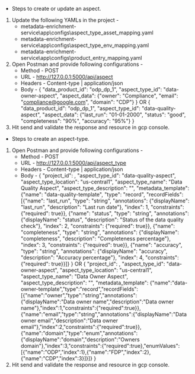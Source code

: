 * Steps to create or update an aspect.
1. Update the following YAMLs in the project -
    * metadata-enrichment-service\app\configs\aspect_type_asset_mapping.yaml
    * metadata-enrichment-service\app\configs\aspect_type_env_mapping.yaml
    * metadata-enrichment-service\app\configs\product_entry_mapping.yaml
2. Open Postman and provide following configurations -
    * Method - POST
    * URL - http://127.0.0.1:5000/api/aspect
    * Headers - Content-type  |   application/json
    * Body - 
    {
        "data_product_id": "odp_dp_1",
        "aspect_type_id": "data-owner-aspect",
        "aspect_data": {"owner": "Compliance", "email": "compliance@google.com", "domain": "CDP"}
    }
    OR
    {
        "data_product_id": "odp_dp_1",
        "aspect_type_id": "data-quality-aspect",
        "aspect_data": {"last_run": "01-01-2000", "status": "good", "completeness": "90%", "accuracy": "95%"}
    }
3. Hit send and validate the response and resource in gcp console.

* Steps to create an aspect-type.
1. Open Postman and provide following configurations -
    * Method - POST
    * URL - http://127.0.0.1:5000/api/aspect_type
    * Headers - Content-type  |   application/json
    * Body - 
    {
        "project_id": <gcp-project-id>,
        "aspect_type_id": "data-quality-aspect",
        "aspect_type_location": "us-central1",
        "aspect_type_name": "Data Quality Aspect",
        "aspect_type_description": "",
        "metadata_template": {"name": "data-quality-template", "type": "record", "recordFields": [{"name": "last_run", "type": "string", "annotations": {"displayName": "last_run", "description": "Last run date"}, "index": 1, "constraints": {"required": true}}, {"name": "status", "type": "string", "annotations": {"displayName": "status", "description": "Status of the data quality check"}, "index": 2, "constraints": {"required": true}}, {"name": "completeness", "type": "string", "annotations": {"displayName": "completeness", "description": "Completeness percentage"}, "index": 3, "constraints": {"required": true}}, {"name": "accuracy", "type": "string", "annotations": {"displayName": "accuracy", "description": "Accuracy percentage"}, "index": 4, "constraints": {"required": true}}]}
    }
    OR
    {
        "project_id": <gcp-project-id>,
        "aspect_type_id": "data-owner-aspect",
        "aspect_type_location": "us-central1",
        "aspect_type_name": "Data Owner Aspect",
        "aspect_type_description": "",
        "metadata_template": {"name":"data-owner-template","type":"record","recordFields":[{"name":"owner","type":"string","annotations":{"displayName":"Data owner name","description":"Data owner name"},"index":1,"constraints":{"required":true}},{"name":"email","type":"string","annotations":{"displayName":"Data owner email","description":"Data owner email"},"index":2,"constraints":{"required":true}},{"name":"domain","type":"enum","annotations":{"displayName":"domain","description":"Owners domain"},"index":3,"constraints":{"required":true},"enumValues":[{"name":"ODP","index":1},{"name":"FDP","index":2},{"name":"CDP","index":3}]}]}
    }
3. Hit send and validate the response and resource in gcp console.
